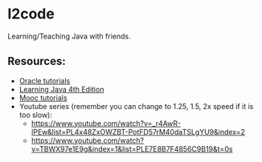 # l2code

Learning/Teaching Java with friends.

## Resources:
- [Oracle tutorials](https://docs.oracle.com/javase/tutorial/java/index.html)
- [Learning Java 4th Edition](http://it.guldstadsgymnasiet.se/java/Learning%20Java,%204th%20Edition.pdf)
- [Mooc tutorials](http://mooc.fi/courses/2013/programming-part-1/material.html)
- Youtube series (remember you can change to 1.25, 1.5, 2x speed if it is too slow):
  - https://www.youtube.com/watch?v=_r4AwR-lPEw&list=PL4x48ZxOWZBT-PotFD57rM40daTSLgYU9&index=2
  - https://www.youtube.com/watch?v=TBWX97e1E9g&index=1&list=PLE7E8B7F4856C9B19&t=0s
